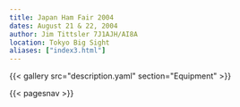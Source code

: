 ```yaml
---
title: Japan Ham Fair 2004
dates: August 21 & 22, 2004
author: Jim Tittsler 7J1AJH/AI8A
location: Tokyo Big Sight
aliases: ["index3.html"]
---
```


{{< gallery src="description.yaml" section="Equipment" >}}

{{< pagesnav >}}

